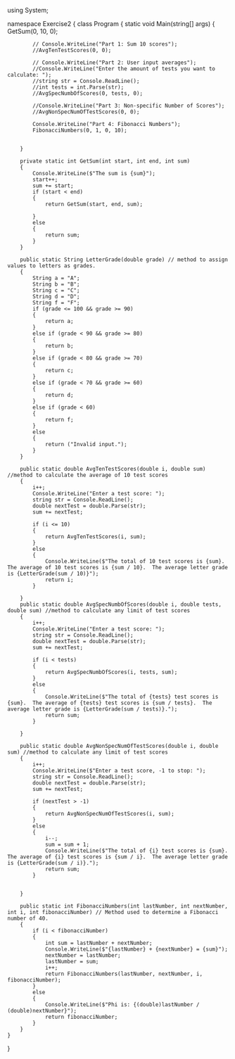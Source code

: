 using System;

namespace Exercise2
{
    class Program
    {
        static void Main(string[] args)
        {
            GetSum(0, 10, 0);

            // Console.WriteLine("Part 1: Sum 10 scores");
            //AvgTenTestScores(0, 0);

            // Console.WriteLine("Part 2: User input averages");
            //Console.WriteLine("Enter the amount of tests you want to calculate: ");
            //string str = Console.ReadLine();
            //int tests = int.Parse(str);
            //AvgSpecNumbOfScores(0, tests, 0);

            //Console.WriteLine("Part 3: Non-specific Number of Scores");
            //AvgNonSpecNumOfTestScores(0, 0);

            Console.WriteLine("Part 4: Fibonacci Numbers");
            FibonacciNumbers(0, 1, 0, 10);


        }

        private static int GetSum(int start, int end, int sum)
        {
            Console.WriteLine($"The sum is {sum}");
            start++;
            sum += start;
            if (start < end)
            {
                return GetSum(start, end, sum);

            }
            else
            {
                return sum;
            }
        }

        public static String LetterGrade(double grade) // method to assign values to letters as grades.
        {
            String a = "A";
            String b = "B";
            String c = "C";
            String d = "D";
            String f = "F";
            if (grade <= 100 && grade >= 90)
            {
                return a;
            }
            else if (grade < 90 && grade >= 80)
            {
                return b;
            }
            else if (grade < 80 && grade >= 70)
            {
                return c;
            }
            else if (grade < 70 && grade >= 60)
            {
                return d;
            }
            else if (grade < 60)
            {
                return f;
            }
            else
            {
                return ("Invalid input.");
            }
        }

        public static double AvgTenTestScores(double i, double sum) //method to calculate the average of 10 test scores
        {
            i++;
            Console.WriteLine("Enter a test score: ");
            string str = Console.ReadLine();
            double nextTest = double.Parse(str);
            sum += nextTest;

            if (i <= 10)
            {
                return AvgTenTestScores(i, sum);
            }
            else
            {
                Console.WriteLine($"The total of 10 test scores is {sum}.  The average of 10 test scores is {sum / 10}.  The average letter grade is {LetterGrade(sum / 10)}");
                return i;
            }

        }
        public static double AvgSpecNumbOfScores(double i, double tests, double sum) //method to calculate any limit of test scores
        {
            i++;
            Console.WriteLine("Enter a test score: ");
            string str = Console.ReadLine();
            double nextTest = double.Parse(str);
            sum += nextTest;

            if (i < tests)
            {
                return AvgSpecNumbOfScores(i, tests, sum);
            }
            else
            {
                Console.WriteLine($"The total of {tests} test scores is {sum}.  The average of {tests} test scores is {sum / tests}.  The average letter grade is {LetterGrade(sum / tests)}.");
                return sum;
            }

        }

        public static double AvgNonSpecNumOfTestScores(double i, double sum) //method to calculate any limit of test scores
        {
            i++;
            Console.WriteLine($"Enter a test score, -1 to stop: ");
            string str = Console.ReadLine();
            double nextTest = double.Parse(str);
            sum += nextTest;

            if (nextTest > -1)
            {
                return AvgNonSpecNumOfTestScores(i, sum);
            }
            else
            {
                i--;
                sum = sum + 1;
                Console.WriteLine($"The total of {i} test scores is {sum}.  The average of {i} test scores is {sum / i}.  The average letter grade is {LetterGrade(sum / i)}.");
                return sum;
            }


        }

        public static int FibonacciNumbers(int lastNumber, int nextNumber, int i, int fibonacciNumber) // Method used to determine a Fibonacci number of 40.
        {
            if (i < fibonacciNumber)
            {
                int sum = lastNumber + nextNumber;
                Console.WriteLine($"{lastNumber} + {nextNumber} = {sum}");
                nextNumber = lastNumber;
                lastNumber = sum;
                i++;
                return FibonacciNumbers(lastNumber, nextNumber, i, fibonacciNumber);
            }
            else
            {
                Console.WriteLine($"Phi is: {(double)lastNumber / (double)nextNumber}");
                return fibonacciNumber;
            }
        }
    }
}